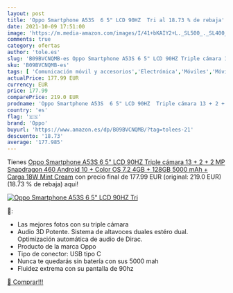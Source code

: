 ```yaml
---
layout: post
title: 'Oppo Smartphone A53S  6 5" LCD 90HZ  Tri al 18.73 % de rebaja'
date: 2021-10-09 17:51:00
image: 'https://m.media-amazon.com/images/I/41+bKAIY2+L._SL500_._SL400_.jpg'
comments: true
category: ofertas
author: 'tole.es'
slug: 'B09BVCNQMB-es Oppo Smartphone A53S 6 5" LCD 90HZ Triple cámara 13 + 2 +...'
sku: 'B09BVCNQMB-es'
tags: [ 'Comunicación móvil y accesorios','Electrónica','Móviles','Móviles y smartphones libres','android','oppo', ]
actualPrice: 177.99 EUR
currency: EUR
price: 177.99
comparePrice: 219.0 EUR
prodname: 'Oppo Smartphone A53S  6 5" LCD 90HZ  Triple cámara 13 + 2 + 2 MP  Snapdragon 460  Android 10 + Color OS 7.2  4GB + 128GB  5000 mAh + Carga 18W  Mint Cream'
country: 'es'
flag: '🇪🇸'
brand: 'Oppo'
buyurl: 'https://www.amazon.es/dp/B09BVCNQMB/?tag=tolees-21'
descuento: '18.73'
average: '177.985'
---
```


Tienes [Oppo Smartphone A53S  6 5" LCD 90HZ  Triple cámara 13 + 2 + 2 MP  Snapdragon 460  Android 10 + Color OS 7.2  4GB + 128GB  5000 mAh + Carga 18W  Mint Cream](https://www.amazon.es/dp/B09BVCNQMB/?tag=tolees-21) con precio final de  177.99 EUR (original: 219.0 EUR) (18.73 %  de rebaja) aqui!

[![Oppo Smartphone A53S  6 5" LCD 90HZ  Tri](https://m.media-amazon.com/images/I/41+bKAIY2+L._SL500_._SL400_.jpg)](https://www.amazon.es/dp/B09BVCNQMB/?tag=tolees-21)

🔎:

- Las mejores fotos con su triple cámara
- Audio 3D Potente. Sistema de altavoces duales estéro dual. Optimización automática de audio de Dirac.
- Producto de la marca Oppo
- Tipo de conector: USB tipo C
- Nunca te quedarás sin batería con sus 5000 mah
- Fluidez extrema con su pantalla de 90hz

[🛒 Comprar!!!](https://www.amazon.es/dp/B09BVCNQMB/?tag=tolees-21)
